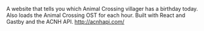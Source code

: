 A website that tells you which Animal Crossing villager has a birthday today. Also loads the Animal Crossing OST for each hour. Built with React and Gastby and the ACNH API. http://acnhapi.com/

